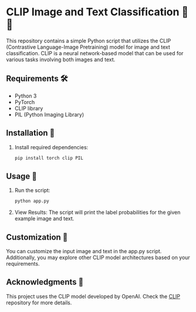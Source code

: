 # CLIP Image and Text Classification 📸📝

This repository contains a simple Python script that utilizes the CLIP (Contrastive Language-Image Pretraining) model for image and text classification. CLIP is a neural network-based model that can be used for various tasks involving both images and text.

## Requirements 🛠️

- Python 3
- PyTorch
- CLIP library
- PIL (Python Imaging Library)

## Installation 🚀

1. Install required dependencies:

   ```bash
   pip install torch clip PIL
   ```
## Usage 🚀

1. Run the script:

   ```bash
   python app.py
   ```
2. View Results:
   The script will print the label probabilities for the given example image and text.

## Customization 🎨
You can customize the input image and text in the app.py script. Additionally, you may explore other CLIP model architectures based on your requirements.

## Acknowledgments 👏
This project uses the CLIP model developed by OpenAI. Check the [CLIP](https://github.com/openai/CLIP) repository for more details.
